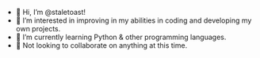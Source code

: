 - 👋 Hi, I’m @staletoast!
- 👀 I’m interested in improving in my abilities in coding and developing my own projects.
- 🌱 I’m currently learning Python & other programming languages.
- 💞️ Not looking to collaborate on anything at this time.

<!---
staletoast/staletoast is a ✨ special ✨ repository because its `README.md` (this file) appears on your GitHub profile.
You can click the Preview link to take a look at your changes.
--->

